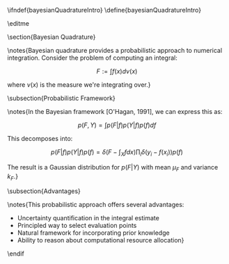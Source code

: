 \ifndef{bayesianQuadratureIntro}
\define{bayesianQuadratureIntro}

\editme

\section{Bayesian Quadrature}

\notes{Bayesian quadrature provides a probabilistic approach to numerical integration. Consider the problem of computing an integral:

$$F := \int f(x)d\nu(x)$$

where $\nu(x)$ is the measure we're integrating over.}

\subsection{Probabilistic Framework}

\notes{In the Bayesian framework [O'Hagan, 1991], we can express this as:

$$p(F, Y) = \int p(F|f)p(Y|f)p(f)df$$

This decomposes into:

$$p(F|f)p(Y|f)p(f) = \delta\left(F - \int_X f dx\right)\prod_i \delta(y_i - f(x_i))p(f)$$

The result is a Gaussian distribution for $p(F|Y)$ with mean $\mu_F$ and variance $k_F$.}

\subsection{Advantages}

\notes{This probabilistic approach offers several advantages:
* Uncertainty quantification in the integral estimate
* Principled way to select evaluation points
* Natural framework for incorporating prior knowledge
* Ability to reason about computational resource allocation}

\endif
